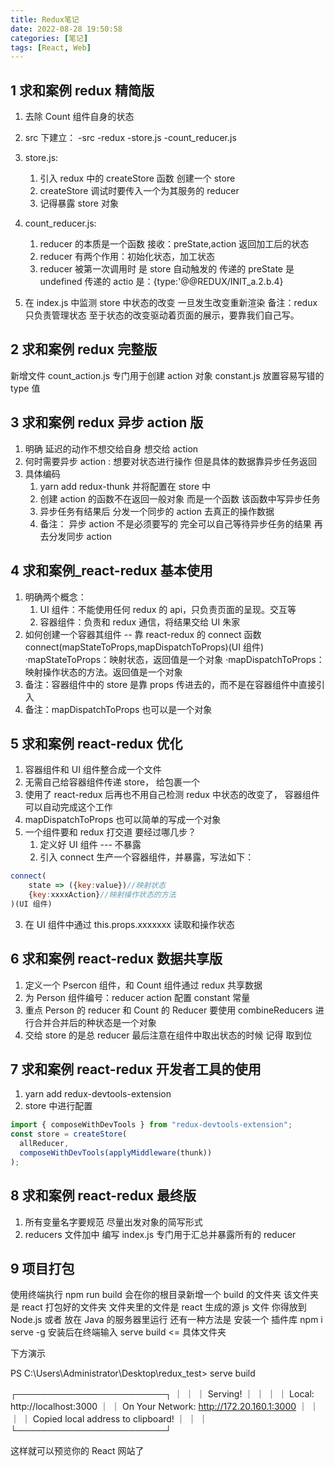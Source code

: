 ```yaml
---
title: Redux笔记
date: 2022-08-28 19:50:58
categories: [笔记]
tags: [React, Web]
---
```


## 1 求和案例 redux 精简版

1. 去除 Count 组件自身的状态
2. src 下建立：
   -src
   -redux
   -store.js
   -count_reducer.js

3. store.js:

   1. 引入 redux 中的 createStore 函数 创建一个 store
   2. createStore 调试时要传入一个为其服务的 reducer
   3. 记得暴露 store 对象

4. count_reducer.js:

   1. reducer 的本质是一个函数 接收：preState,action 返回加工后的状态
   2. reducer 有两个作用：初始化状态，加工状态
   3. reducer 被第一次调用时 是 store 自动触发的
      传递的 preState 是 undefined
      传递的 actio 是：{type:'@@REDUX/INIT_a.2.b.4}

5. 在 index.js 中监测 store 中状态的改变 一旦发生改变重新渲染<App/>
   备注：redux 只负责管理状态 至于状态的改变驱动着页面的展示，要靠我们自己写。

## 2 求和案例 redux 完整版

新增文件
count_action.js 专门用于创建 action 对象
constant.js 放置容易写错的 type 值

## 3 求和案例 redux 异步 action 版

1. 明确 延迟的动作不想交给自身 想交给 action
2. 何时需要异步 action : 想要对状态进行操作 但是具体的数据靠异步任务返回
3. 具体编码
   1. yarn add redux-thunk 并将配置在 store 中
   2. 创建 action 的函数不在返回一般对象 而是一个函数 该函数中写异步任务
   3. 异步任务有结果后 分发一个同步的 action 去真正的操作数据
   4. 备注： 异步 action 不是必须要写的 完全可以自己等待异步任务的结果 再去分发同步 action

## 4 求和案例\_react-redux 基本使用

1. 明确两个概念：
   1. UI 组件：不能使用任何 redux 的 api，只负责页面的呈现。交互等
   2. 容器组件：负责和 redux 通信，将结果交给 UI 朱家
2. 如何创建一个容器其组件 -- 靠 react-redux 的 connect 函数
   connect(mapStateToProps,mapDispatchToProps)(UI 组件)
   ·mapStateToProps：映射状态，返回值是一个对象
   ·mapDispatchToProps：映射操作状态的方法。返回值是一个对象
3. 备注：容器组件中的 store 是靠 props 传进去的，而不是在容器组件中直接引入
4. 备注：mapDispatchToProps 也可以是一个对象

## 5 求和案例 react-redux 优化

1. 容器组件和 UI 组件整合成一个文件
2. 无需自己给容器组件传递 store， 给<App/>包裹一个<Provider store={store}>
3. 使用了 react-redux 后再也不用自己检测 redux 中状态的改变了， 容器组件可以自动完成这个工作
4. mapDispatchToProps 也可以简单的写成一个对象
5. 一个组件要和 redux 打交道 要经过哪几步？
   1. 定义好 UI 组件 --- 不暴露
   2. 引入 connect 生产一个容器组件，并暴露，写法如下：

```js
connect(
    state => ({key:value})//映射状态
    {key:xxxxAction}//映射操作状态的方法
)(UI 组件)
```

3. 在 UI 组件中通过 this.props.xxxxxxx 读取和操作状态

## 6 求和案例 react-redux 数据共享版

1. 定义一个 Psercon 组件，和 Count 组件通过 redux 共享数据
2. 为 Person 组件编号：reducer action 配置 constant 常量
3. 重点 Person 的 reducer 和 Count 的 Reducer 要使用 combineReducers 进行合并合并后的种状态是一个对象
4. 交给 store 的是总 reducer 最后注意在组件中取出状态的时候 记得 取到位

## 7 求和案例 react-redux 开发者工具的使用

1. yarn add redux-devtools-extension
2. store 中进行配置

```js
import { composeWithDevTools } from "redux-devtools-extension";
const store = createStore(
  allReducer,
  composeWithDevTools(applyMiddleware(thunk))
);
```

## 8 求和案例 react-redux 最终版

1. 所有变量名字要规范 尽量出发对象的简写形式
2. reducers 文件加中 编写 index.js 专门用于汇总并暴露所有的 reducer

## 9 项目打包

使用终端执行 npm run build
会在你的根目录新增一个 build 的文件夹 该文件夹是 react 打包好的文件夹
文件夹里的文件是 react 生成的源 js 文件 你得放到 Node.js 或者 放在 Java 的服务器里运行
还有一种方法是 安装一个 插件库
npm i serve -g
安装后在终端输入
serve build <= 具体文件夹

下方演示

PS C:\Users\Administrator\Desktop\redux_test> serve build



┌────────────────────────┐
｜ 																					 ｜
｜ Serving! 																	   ｜
｜ 																				 	｜
｜ Local: http://localhost:3000 									    ｜
｜ On Your Network: http://172.20.160.1:3000 		 	  ｜
｜ 																			 	    ｜
｜ Copied local address to clipboard! 					 		｜
｜ 																		 			｜
└────────────────────────┘

这样就可以预览你的 React 网站了
